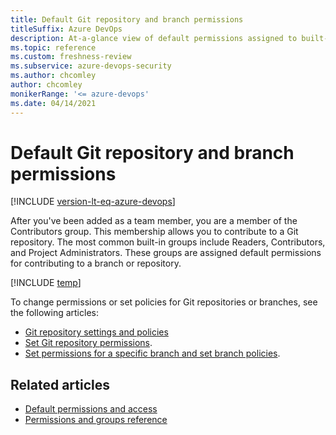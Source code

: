 ```yaml
---
title: Default Git repository and branch permissions
titleSuffix: Azure DevOps
description: At-a-glance view of default permissions assigned to built-in security groups made for Git repositories and branches 
ms.topic: reference
ms.custom: freshness-review 
ms.subservice: azure-devops-security
ms.author: chcomley
author: chcomley
monikerRange: '<= azure-devops'
ms.date: 04/14/2021
---
```

# Default Git repository and branch permissions

[!INCLUDE [version-lt-eq-azure-devops](../../includes/version-lt-eq-azure-devops.md)]

After you've been added as a team member, you are a member of the Contributors group. This membership allows you to contribute to a Git repository. The most common built-in groups include Readers, Contributors, and Project Administrators. These groups are assigned default permissions for contributing to a branch or repository.

[!INCLUDE [temp](includes/code-git.md)]

To change permissions or set policies for Git repositories or branches, see the following articles: 

- [Git repository settings and policies](../../repos/git/repository-settings.md)
- [Set Git repository permissions](../../repos/git/set-git-repository-permissions.md). 
- [Set permissions for a specific branch and set branch policies](../../repos/git/branch-permissions.md). 

## Related articles

- [Default permissions and access](permissions-access.md) 
- [Permissions and groups reference](permissions.md) 
